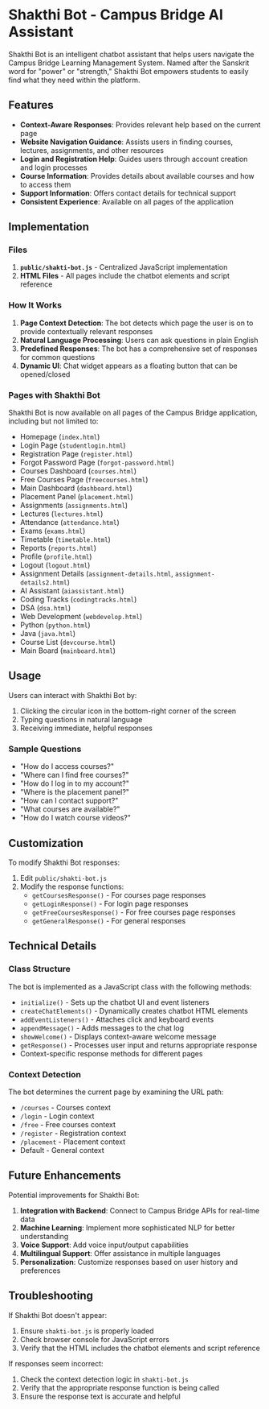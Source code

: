 # Shakthi Bot - Campus Bridge AI Assistant

Shakthi Bot is an intelligent chatbot assistant that helps users navigate the Campus Bridge Learning Management System. Named after the Sanskrit word for "power" or "strength," Shakthi Bot empowers students to easily find what they need within the platform.

## Features

- **Context-Aware Responses**: Provides relevant help based on the current page
- **Website Navigation Guidance**: Assists users in finding courses, lectures, assignments, and other resources
- **Login and Registration Help**: Guides users through account creation and login processes
- **Course Information**: Provides details about available courses and how to access them
- **Support Information**: Offers contact details for technical support
- **Consistent Experience**: Available on all pages of the application

## Implementation

### Files

1. **`public/shakti-bot.js`** - Centralized JavaScript implementation
2. **HTML Files** - All pages include the chatbot elements and script reference

### How It Works

1. **Page Context Detection**: The bot detects which page the user is on to provide contextually relevant responses
2. **Natural Language Processing**: Users can ask questions in plain English
3. **Predefined Responses**: The bot has a comprehensive set of responses for common questions
4. **Dynamic UI**: Chat widget appears as a floating button that can be opened/closed

### Pages with Shakthi Bot

Shakthi Bot is now available on all pages of the Campus Bridge application, including but not limited to:
- Homepage (`index.html`)
- Login Page (`studentlogin.html`)
- Registration Page (`register.html`)
- Forgot Password Page (`forgot-password.html`)
- Courses Dashboard (`courses.html`)
- Free Courses Page (`freecourses.html`)
- Main Dashboard (`dashboard.html`)
- Placement Panel (`placement.html`)
- Assignments (`assignments.html`)
- Lectures (`lectures.html`)
- Attendance (`attendance.html`)
- Exams (`exams.html`)
- Timetable (`timetable.html`)
- Reports (`reports.html`)
- Profile (`profile.html`)
- Logout (`logout.html`)
- Assignment Details (`assignment-details.html`, `assignment-details2.html`)
- AI Assistant (`aiassistant.html`)
- Coding Tracks (`codingtracks.html`)
- DSA (`dsa.html`)
- Web Development (`webdevelop.html`)
- Python (`python.html`)
- Java (`java.html`)
- Course List (`devcourse.html`)
- Main Board (`mainboard.html`)

## Usage

Users can interact with Shakthi Bot by:

1. Clicking the circular icon in the bottom-right corner of the screen
2. Typing questions in natural language
3. Receiving immediate, helpful responses

### Sample Questions

- "How do I access courses?"
- "Where can I find free courses?"
- "How do I log in to my account?"
- "Where is the placement panel?"
- "How can I contact support?"
- "What courses are available?"
- "How do I watch course videos?"

## Customization

To modify Shakthi Bot responses:

1. Edit `public/shakti-bot.js`
2. Modify the response functions:
   - `getCoursesResponse()` - For courses page responses
   - `getLoginResponse()` - For login page responses
   - `getFreeCoursesResponse()` - For free courses page responses
   - `getGeneralResponse()` - For general responses

## Technical Details

### Class Structure

The bot is implemented as a JavaScript class with the following methods:

- `initialize()` - Sets up the chatbot UI and event listeners
- `createChatElements()` - Dynamically creates chatbot HTML elements
- `addEventListeners()` - Attaches click and keyboard events
- `appendMessage()` - Adds messages to the chat log
- `showWelcome()` - Displays context-aware welcome message
- `getResponse()` - Processes user input and returns appropriate response
- Context-specific response methods for different pages

### Context Detection

The bot determines the current page by examining the URL path:
- `/courses` - Courses context
- `/login` - Login context
- `/free` - Free courses context
- `/register` - Registration context
- `/placement` - Placement context
- Default - General context

## Future Enhancements

Potential improvements for Shakthi Bot:

1. **Integration with Backend**: Connect to Campus Bridge APIs for real-time data
2. **Machine Learning**: Implement more sophisticated NLP for better understanding
3. **Voice Support**: Add voice input/output capabilities
4. **Multilingual Support**: Offer assistance in multiple languages
5. **Personalization**: Customize responses based on user history and preferences

## Troubleshooting

If Shakthi Bot doesn't appear:

1. Ensure `shakti-bot.js` is properly loaded
2. Check browser console for JavaScript errors
3. Verify that the HTML includes the chatbot elements and script reference

If responses seem incorrect:

1. Check the context detection logic in `shakti-bot.js`
2. Verify that the appropriate response function is being called
3. Ensure the response text is accurate and helpful